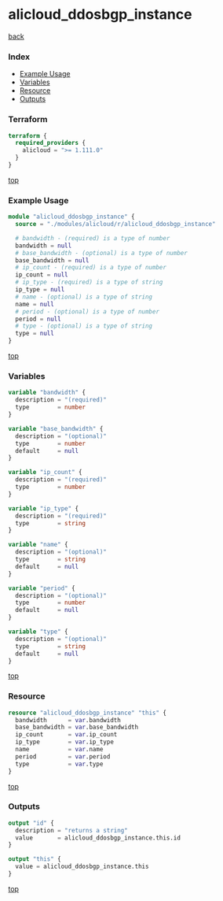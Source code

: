 # alicloud_ddosbgp_instance

[back](../alicloud.md)

### Index

- [Example Usage](#example-usage)
- [Variables](#variables)
- [Resource](#resource)
- [Outputs](#outputs)

### Terraform

```terraform
terraform {
  required_providers {
    alicloud = ">= 1.111.0"
  }
}
```

[top](#index)

### Example Usage

```terraform
module "alicloud_ddosbgp_instance" {
  source = "./modules/alicloud/r/alicloud_ddosbgp_instance"

  # bandwidth - (required) is a type of number
  bandwidth = null
  # base_bandwidth - (optional) is a type of number
  base_bandwidth = null
  # ip_count - (required) is a type of number
  ip_count = null
  # ip_type - (required) is a type of string
  ip_type = null
  # name - (optional) is a type of string
  name = null
  # period - (optional) is a type of number
  period = null
  # type - (optional) is a type of string
  type = null
}
```

[top](#index)

### Variables

```terraform
variable "bandwidth" {
  description = "(required)"
  type        = number
}

variable "base_bandwidth" {
  description = "(optional)"
  type        = number
  default     = null
}

variable "ip_count" {
  description = "(required)"
  type        = number
}

variable "ip_type" {
  description = "(required)"
  type        = string
}

variable "name" {
  description = "(optional)"
  type        = string
  default     = null
}

variable "period" {
  description = "(optional)"
  type        = number
  default     = null
}

variable "type" {
  description = "(optional)"
  type        = string
  default     = null
}
```

[top](#index)

### Resource

```terraform
resource "alicloud_ddosbgp_instance" "this" {
  bandwidth      = var.bandwidth
  base_bandwidth = var.base_bandwidth
  ip_count       = var.ip_count
  ip_type        = var.ip_type
  name           = var.name
  period         = var.period
  type           = var.type
}
```

[top](#index)

### Outputs

```terraform
output "id" {
  description = "returns a string"
  value       = alicloud_ddosbgp_instance.this.id
}

output "this" {
  value = alicloud_ddosbgp_instance.this
}
```

[top](#index)